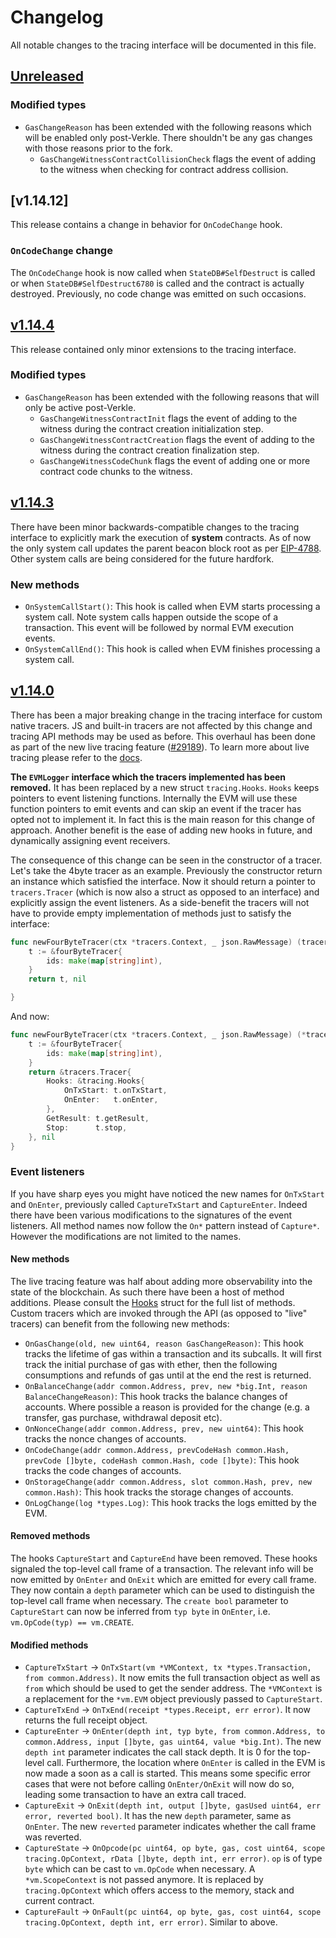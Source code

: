 # Changelog

All notable changes to the tracing interface will be documented in this file.

## [Unreleased]

### Modified types

- `GasChangeReason` has been extended with the following reasons which will be enabled only post-Verkle. There shouldn't be any gas changes with those reasons prior to the fork.
  - `GasChangeWitnessContractCollisionCheck` flags the event of adding to the witness when checking for contract address collision.

## [v1.14.12]

This release contains a change in behavior for `OnCodeChange` hook.

### `OnCodeChange` change

The `OnCodeChange` hook is now called when `StateDB#SelfDestruct` is called or when `StateDB#SelfDestruct6780` is called and the contract is actually destroyed. Previously, no code change was emitted on such occasions.

## [v1.14.4]

This release contained only minor extensions to the tracing interface.

### Modified types

- `GasChangeReason` has been extended with the following reasons that will only be active post-Verkle.
  - `GasChangeWitnessContractInit` flags the event of adding to the witness during the contract creation initialization step.
  - `GasChangeWitnessContractCreation` flags the event of adding to the witness during the contract creation finalization step.
  - `GasChangeWitnessCodeChunk` flags the event of adding one or more contract code chunks to the witness.

## [v1.14.3]

There have been minor backwards-compatible changes to the tracing interface to explicitly mark the execution of **system** contracts. As of now the only system call updates the parent beacon block root as per [EIP-4788](https://eips.ethereum.org/EIPS/eip-4788). Other system calls are being considered for the future hardfork.

### New methods

- `OnSystemCallStart()`: This hook is called when EVM starts processing a system call. Note system calls happen outside the scope of a transaction. This event will be followed by normal EVM execution events.
- `OnSystemCallEnd()`: This hook is called when EVM finishes processing a system call.

## [v1.14.0]

There has been a major breaking change in the tracing interface for custom native tracers. JS and built-in tracers are not affected by this change and tracing API methods may be used as before. This overhaul has been done as part of the new live tracing feature ([#29189](https://github.com/ethereum/go-ethereum/pull/29189)). To learn more about live tracing please refer to the [docs](https://geth.ethereum.org/docs/developers/evm-tracing/live-tracing).

**The `EVMLogger` interface which the tracers implemented has been removed.** It has been replaced by a new struct `tracing.Hooks`. `Hooks` keeps pointers to event listening functions. Internally the EVM will use these function pointers to emit events and can skip an event if the tracer has opted not to implement it. In fact this is the main reason for this change of approach. Another benefit is the ease of adding new hooks in future, and dynamically assigning event receivers.

The consequence of this change can be seen in the constructor of a tracer. Let's take the 4byte tracer as an example. Previously the constructor return an instance which satisfied the interface. Now it should return a pointer to `tracers.Tracer` (which is now also a struct as opposed to an interface) and explicitly assign the event listeners. As a side-benefit the tracers will not have to provide empty implementation of methods just to satisfy the interface:

```go
func newFourByteTracer(ctx *tracers.Context, _ json.RawMessage) (tracers.Tracer, error) {
	t := &fourByteTracer{
		ids: make(map[string]int),
	}
	return t, nil

}
```

And now:

```go
func newFourByteTracer(ctx *tracers.Context, _ json.RawMessage) (*tracers.Tracer, error) {
	t := &fourByteTracer{
		ids: make(map[string]int),
	}
	return &tracers.Tracer{
		Hooks: &tracing.Hooks{
			OnTxStart: t.onTxStart,
			OnEnter:   t.onEnter,
		},
		GetResult: t.getResult,
		Stop:      t.stop,
	}, nil
}
```

### Event listeners

If you have sharp eyes you might have noticed the new names for `OnTxStart` and `OnEnter`, previously called `CaptureTxStart` and `CaptureEnter`. Indeed there have been various modifications to the signatures of the event listeners. All method names now follow the `On*` pattern instead of `Capture*`. However the modifications are not limited to the names.

#### New methods

The live tracing feature was half about adding more observability into the state of the blockchain. As such there have been a host of method additions. Please consult the [Hooks](./hooks.go) struct for the full list of methods. Custom tracers which are invoked through the API (as opposed to "live" tracers) can benefit from the following new methods:

- `OnGasChange(old, new uint64, reason GasChangeReason)`: This hook tracks the lifetime of gas within a transaction and its subcalls. It will first track the initial purchase of gas with ether, then the following consumptions and refunds of gas until at the end the rest is returned.
- `OnBalanceChange(addr common.Address, prev, new *big.Int, reason BalanceChangeReason)`: This hook tracks the balance changes of accounts. Where possible a reason is provided for the change (e.g. a transfer, gas purchase, withdrawal deposit etc).
- `OnNonceChange(addr common.Address, prev, new uint64)`: This hook tracks the nonce changes of accounts.
- `OnCodeChange(addr common.Address, prevCodeHash common.Hash, prevCode []byte, codeHash common.Hash, code []byte)`: This hook tracks the code changes of accounts.
- `OnStorageChange(addr common.Address, slot common.Hash, prev, new common.Hash)`: This hook tracks the storage changes of accounts.
- `OnLogChange(log *types.Log)`: This hook tracks the logs emitted by the EVM.

#### Removed methods

The hooks `CaptureStart` and `CaptureEnd` have been removed. These hooks signaled the top-level call frame of a transaction. The relevant info will be now emitted by `OnEnter` and `OnExit` which are emitted for every call frame. They now contain a `depth` parameter which can be used to distinguish the top-level call frame when necessary. The `create bool` parameter to `CaptureStart` can now be inferred from `typ byte` in `OnEnter`, i.e. `vm.OpCode(typ) == vm.CREATE`.

#### Modified methods

- `CaptureTxStart` -> `OnTxStart(vm *VMContext, tx *types.Transaction, from common.Address)`. It now emits the full transaction object as well as `from` which should be used to get the sender address. The `*VMContext` is a replacement for the `*vm.EVM` object previously passed to `CaptureStart`.
- `CaptureTxEnd` -> `OnTxEnd(receipt *types.Receipt, err error)`. It now returns the full receipt object.
- `CaptureEnter` -> `OnEnter(depth int, typ byte, from common.Address, to common.Address, input []byte, gas uint64, value *big.Int)`. The new `depth int` parameter indicates the call stack depth. It is 0 for the top-level call. Furthermore, the location where `OnEnter` is called in the EVM is now made a soon as a call is started. This means some specific error cases that were not before calling `OnEnter/OnExit` will now do so, leading some transaction to have an extra call traced.
- `CaptureExit` -> `OnExit(depth int, output []byte, gasUsed uint64, err error, reverted bool)`. It has the new `depth` parameter, same as `OnEnter`. The new `reverted` parameter indicates whether the call frame was reverted.
- `CaptureState` -> `OnOpcode(pc uint64, op byte, gas, cost uint64, scope tracing.OpContext, rData []byte, depth int, err error)`. `op` is of type `byte` which can be cast to `vm.OpCode` when necessary. A `*vm.ScopeContext` is not passed anymore. It is replaced by `tracing.OpContext` which offers access to the memory, stack and current contract.
- `CaptureFault` -> `OnFault(pc uint64, op byte, gas, cost uint64, scope tracing.OpContext, depth int, err error)`. Similar to above.

[unreleased]: https://github.com/ethereum/go-ethereum/compare/v1.14.8...master
[v1.14.0]: https://github.com/ethereum/go-ethereum/releases/tag/v1.14.0
[v1.14.3]: https://github.com/ethereum/go-ethereum/releases/tag/v1.14.3
[v1.14.4]: https://github.com/ethereum/go-ethereum/releases/tag/v1.14.4
